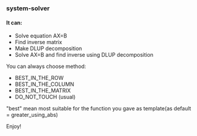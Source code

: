 ### system-solver

#### It can:
- Solve equation AX=B
- Find inverse matrix
- Make DLUP decomposition
- Solve AX=B and find inverse using DLUP decomposition

You can always choose method:
- BEST_IN_THE_ROW
- BEST_IN_THE_COLUMN
- BEST_IN_THE_MATRIX
- DO_NOT_TOUCH (usual)

"best" mean most suitable for the function you gave as template(as default = greater_using_abs)

Enjoy!
